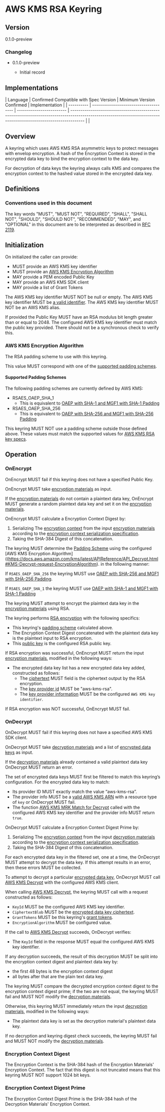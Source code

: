 [//]: # "Copyright Amazon.com Inc. or its affiliates. All Rights Reserved."
[//]: # "SPDX-License-Identifier: CC-BY-SA-4.0"

# AWS KMS RSA Keyring

## Version

0.1.0-preview

### Changelog

- 0.1.0-preview

  - Initial record

## Implementations

| Language | Confirmed Compatible with Spec Version | Minimum Version Confirmed | Implementation |
| ---------- | -------------------------------------- | ------------------------- | ------------------------------------------------------------------------------------------------------------------------------------------------------------------- | |

## Overview

A keyring which uses AWS KMS RSA asymmetric keys
to protect messages with envelop encryption.
A hash of the Encryption Context is stored
in the encrypted data key
to bind the encryption context to the data key.

For decryption of data keys the keyring always calls KMS
and compares the encryption context
to the hashed value stored in the encrypted data key.

## Definitions

### Conventions used in this document

The key words "MUST", "MUST NOT", "REQUIRED", "SHALL", "SHALL NOT", "SHOULD", "SHOULD NOT", "RECOMMENDED", "MAY", and "OPTIONAL"
in this document are to be interpreted as described in [RFC 2119](https://tools.ietf.org/html/rfc2119).

## Initialization

On initialized the caller can provide:

- MUST provide an AWS KMS key identifier
- MUST provide an [AWS KMS Encryption Algorithm](#supported-padding-schemes)
- MAY provide a PEM encoded Public Key
- MAY provide an AWS KMS SDK client
- MAY provide a list of Grant Tokens

The AWS KMS key identifier MUST NOT be null or empty.
The AWS KMS key identifier MUST be [a valid identifier](../../framework/aws-kms/aws-kms-key-arn.md#a-valid-aws-kms-identifier).
The AWS KMS key identifier MUST NOT be an AWS KMS alias.

If provided the Public Key
MUST have an RSA modulus bit length greater than or equal to 2048.
The configured AWS KMS key identifier
must match the public key provided.
There should not be a synchronous check to verify this.

### AWS KMS Encryption Algorithm

The RSA padding scheme to use with this keyring.

This value MUST correspond with one of the [supported padding schemes](#supported-padding-schemes).

#### Supported Padding Schemes

The following padding schemes are currently defined by AWS KMS:

- RSAES_OAEP_SHA_1
  - This is equivalent to [OAEP with SHA-1 and MGF1 with SHA-1 Padding](https://tools.ietf.org/html/rfc8017#section-7.1)
- RSAES_OAEP_SHA_256
  - This is equivalent to [OAEP with SHA-256 and MGF1 with SHA-256 Padding](https://tools.ietf.org/html/rfc8017#section-7.1)

This keyring MUST NOT use a padding scheme outside those defined above.
These values must match the supported values
for [AWS KMS RSA key specs](https://docs.aws.amazon.com/kms/latest/developerguide/asymmetric-key-specs.html#key-spec-rsa).

## Operation

### OnEncrypt

OnEncrypt MUST fail if this keyring does not have a specified Public Key.

OnEncrypt MUST take [encryption materials](../structures.md#encryption-materials) as input.

If the [encryption materials](structures.md#encryption-materials) do not contain a plaintext data key,
OnEncrypt MUST generate a random plaintext data key and set it on the [encryption materials](structures.md#encryption-materials).

OnEncrypt MUST calculate a Encryption Context Digest by:

1. Serializing The [encryption context](structures.md#encryption-context-1) from the input
   [encryption materials](../structures.md#encryption-materials) according to the [encryption context serialization specification](../structures.md#serialization).
2. Taking the SHA-384 Digest of this concatenation.

The keyring MUST determine the [Padding Scheme](#padding-scheme)
using the configured [AWS KMS Encryption Algorithm]((https://docs.aws.amazon.com/kms/latest/APIReference/API_Decrypt.html#KMS-Decrypt-request-EncryptionAlgorithm).
in the following manner:

If `RSAES_OAEP_SHA_256` the keyring
MUST use [OAEP with SHA-256 and MGF1 with SHA-256 Padding](https://tools.ietf.org/html/rfc8017#section-7.1).

If `RSAES_OAEP_SHA_1` the keyring
MUST use [OAEP with SHA-1 and MGF1 with SHA-1 Padding](https://tools.ietf.org/html/rfc8017#section-7.1)

The keyring MUST attempt to encrypt the plaintext data key in the
[encryption materials](structures.md#encryption-materials) using RSA.

The keyring performs [RSA encryption](#rsa) with the following specifics:

- This keyring's [padding scheme](#supported-padding-schemes) calculated above.
- The Encryption Context Digest concatenated with the plaintext data key is the plaintext input to RSA encryption.
- This [public key](kms-rsa-public-key-provider-interface.md##public-key)
  is the configured RSA public key.

If RSA encryption was successful, OnEncrypt MUST return the input
[encryption materials](structures.md#encryption-materials), modified in the following ways:

- The encrypted data key list has a new encrypted data key added, constructed as follows:
  - The [ciphertext](../structures.md#ciphertext) MUST field is the ciphertext output by the RSA encryption.
  - The [key provider id](../structures.md#key-provider-id) MUST be "aws-kms-rsa".
  - The [key provider information](../structures.md#key-provider-information) MUST be
    the configured `AWS KMS key identifier`.

If RSA encryption was NOT successful, OnEncrypt MUST fail.

### OnDecrypt

OnDecrypt MUST fail if this keyring does not have a specified AWS KMS SDK client.

OnDecrypt MUST take [decryption materials](../structures.md#decryption-materials) and
a list of [encrypted data keys](../structures.md#encrypted-data-key) as input.

If the [decryption materials](../structures.md#decryption-materials) already contained a valid plaintext data key
OnDecrypt MUST return an error.

The set of encrypted data keys MUST first be filtered to match this keyring’s configuration. For the encrypted data key to match:

- Its provider ID MUST exactly match the value “aws-kms-rsa”.
- The provider info MUST be a [valid AWS KMS ARN](aws-kms-key-arn.md#a-valid-aws-kms-arn)
  with a resource type of `key` or OnDecrypt MUST fail.
- The function [AWS KMS MRK Match for Decrypt](aws-kms-mrk-match-for-decrypt.md#implementation)
  called with the configured AWS KMS key identifier and the provider info MUST return `true`.

OnDecrypt MUST calculate a Encryption Context Digest Prime by:

1. Serializing The [encryption context](structures.md#encryption-context-2) from the input
   [decryption materials](../structures.md#decryption-materials) according to the [encryption context serialization specification](../structures.md#serialization).
2. Taking the SHA-384 Digest of this concatenation.

For each encrypted data key in the filtered set,
one at a time,
the OnDecrypt MUST attempt to decrypt the data key.
If this attempt results in an error,
then these errors MUST be collected.

To attempt to decrypt a particular [encrypted data key](../structures.md#encrypted-data-key),
OnDecrypt MUST call [AWS KMS Decrypt](https://docs.aws.amazon.com/kms/latest/APIReference/API_Decrypt.html)
with the configured AWS KMS client.

When calling [AWS KMS Decrypt](https://docs.aws.amazon.com/kms/latest/APIReference/API_Decrypt.html),
the keyring MUST call with a request constructed as follows:

- `KeyId` MUST be the configured AWS KMS key identifier.
- `CiphertextBlob` MUST be the [encrypted data key ciphertext](../structures.md#ciphertext).
- `GrantTokens` MUST be this keyring's [grant tokens](https://docs.aws.amazon.com/kms/latest/developerguide/concepts.html#grant_token).
- `EncryptionAlgorithm` MUST be configured value.

If the call to [AWS KMS Decrypt](https://docs.aws.amazon.com/kms/latest/APIReference/API_Decrypt.html) succeeds,
OnDecrypt verifies:

- The `KeyId` field in the response MUST equal the configured AWS KMS key identifier.

If any decryption succeeds,
the result of this decryption MUST be split into
the encryption context digest and plaintext data key by:

- the first 48 bytes is the encryption context digest
- all bytes after that are the plain text data key.

The keyring MUST compare the decrypted encryption context digest
to the encryption context digest prime;
if the two are not equal,
the keyring MUST fail and
MUST NOT modify the [decryption materials](structures.md#decryption-materials).

Otherwise, this keyring MUST immediately return the input
[decryption materials](structures.md#decryption-materials), modified in the following ways:

- The plaintext data key is set as the decryption material's plaintext data key.

If no decryption and keyring digest check succeeds,
the keyring MUST fail
and MUST NOT modify the [decryption materials](structures.md#decryption-materials).

### Encryption Context Digest

The Encryption Context is the SHA-384 hash of
the Encryption Materials' Encryption Context.
The fact that this digest is not truncated
means that this keyring MUST NOT
support 1024 bit keys.

### Encryption Context Digest Prime

The Encryption Context Digest Prime is the SHA-384 hash of
the Decryption Materials' Encryption Context.
